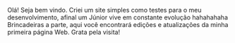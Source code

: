 Olá! Seja bem vindo.
Criei um site simples como testes para o meu desenvolvimento, afinal um Júnior vive em constante evolução hahahahaha
Brincadeiras a parte, aqui você encontrará edições e atualizações da minha primeira página Web.
Grata pela visita!
